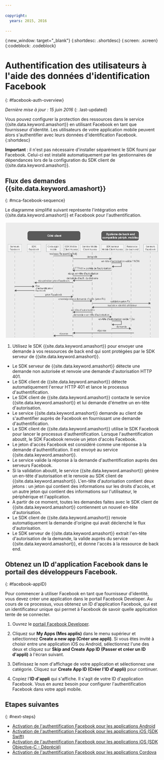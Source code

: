 ```yaml
---

copyright:
  years: 2015, 2016

---
```

{:new_window: target="_blank"}
{:shortdesc: .shortdesc}
{:screen: .screen}
{:codeblock: .codeblock}

# Authentification des utilisateurs à l'aide des données d'identification Facebook
{: #facebook-auth-overview}

*Dernière mise à jour : 15 juin 2016*
{: .last-updated}

Vous pouvez configurer la protection des ressources dans le service {{site.data.keyword.amashort}} en utilisant Facebook en tant que fournisseur d'identité. Les utilisateurs de votre application mobile peuvent alors s'authentifier avec leurs données d'identification Facebook.
{:shortdesc}

**Important** : il n'est pas nécessaire d'installer séparément le SDK fourni par Facebook. Celui-ci est installé automatiquement par les gestionnaires de dépendances lors de la configuration du SDK client de {{site.data.keyword.amashort}}.

## Flux des demandes {{site.data.keyword.amashort}}
{: #mca-facebook-sequence}

Le diagramme simplifié suivant représente l'intégration entre {{site.data.keyword.amashort}} et Facebook pour l'authentification.

![image](images/mca-sequence-facebook.jpg)

1. Utilisez le SDK {{site.data.keyword.amashort}} pour envoyer une demande à vos ressources de back end qui sont protégées par le SDK serveur de {{site.data.keyword.amashort}}.
* Le SDK serveur de {{site.data.keyword.amashort}} détecte une demande non autorisée et renvoie une demande d'autorisation HTTP 401.
* Le SDK client de {{site.data.keyword.amashort}} détecte automatiquement l'erreur HTTP 401 et lance le processus d'authentification.
* Le SDK client de {{site.data.keyword.amashort}} contacte le service {{site.data.keyword.amashort}} et lui demande d'émettre un en-tête d'autorisation.
* Le service {{site.data.keyword.amashort}} demande au client de s'authentifier auprès de Facebook en fournissant une demande d'authentification.
* Le SDK client de {{site.data.keyword.amashort}} utilise le SDK Facebook pour lancer le processus d'authentification. Lorsque l'authentification aboutit, le SDK Facebook renvoie un jeton d'accès Facebook.
* Le jeton d'accès Facebook est considéré comme une réponse à la demande d'authentification. Il est envoyé au service {{site.data.keyword.amashort}}.
* Le service valide la réponse à la demande d'authentification auprès des serveurs Facebook.
* Si la validation aboutit, le service {{site.data.keyword.amashort}} génère un en-tête d'autorisation et le renvoie au SDK client de {{site.data.keyword.amashort}}. L'en-tête d'autorisation contient deux jetons : un jeton qui contient des informations sur les droits d'accès, et un autre jeton qui contient des informations sur l'utilisateur, le périphérique et l'application.
* A partir de ce moment, toutes les demandes faites avec le SDK client de {{site.data.keyword.amashort}} contiennent un nouvel en-tête d'autorisation.
* Le SDK client de {{site.data.keyword.amashort}} renvoie automatiquement la demande d'origine qui avait déclenché le flux d'autorisation.
* Le SDK serveur de {{site.data.keyword.amashort}} extrait l'en-tête d'autorisation de la demande, la valide auprès du service {{site.data.keyword.amashort}}, et donne l'accès à la ressource de back end.

## Obtenez un ID d'application Facebook dans le portail des développeurs Facebook.
{: #facebook-appID}

Pour commencer à utiliser Facebook en tant que fournisseur d'identité, vous devez créer une application dans le portail Facebook Developer. Au cours de ce processus, vous obtenez un ID d'application Facebook, qui est un identificateur unique qui permet à Facebook de savoir quelle application tente de se connecter.

1. Ouvrez le [portail Facebook Developer](https://developers.facebook.com).

1. Cliquez sur **My Apps (Mes applis)** dans le menu supérieur et sélectionnez **Create a new app (Créer une appli)**.
Si vous êtes invité à choisir entre une application iOS ou Android, sélectionnez l'une des deux et cliquez sur **Skip and Create App ID (Passer et créer un ID d'appli)** à l'écran suivant.

1. Définissez le nom d'affichage de votre application et sélectionnez une catégorie. Cliquez sur **Create App ID (Créer l'ID d'appli)** pour continuer.

1. Copiez l'**ID d'appli** qui s'affiche. Il s'agit de votre ID d'application Facebook.  Vous en aurez besoin pour configurer l'authentification Facebook dans votre appli mobile.

## Etapes suivantes
{: #next-steps}

* [Activation de l'authentification Facebook pour les applications Android](facebook-auth-android.html)
* [Activation de l'authentification Facebook pour les applications iOS (SDK Swift)](facebook-auth-ios-swift-sdk.html)
* [Activation de l'authentification Facebook pour les applications iOS (SDK Objective-C - Déprécié)](facebook-auth-ios.html)
* [Activation de l'authentification Facebook pour les applications Cordova](facebook-auth-cordova.html)
